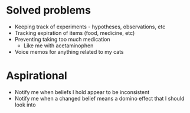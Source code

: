 # Solved problems

- Keeping track of experiments - hypotheses, observations, etc
- Tracking expiration of items (food, medicine, etc)
- Preventing taking too much medication
    - Like me with acetaminophen
- Voice memos for anything related to my cats

# Aspirational

- Notify me when beliefs I hold appear to be inconsistent
- Notify me when a changed belief means a domino effect that I should look into
